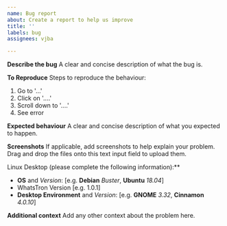 ```yaml
---
name: Bug report
about: Create a report to help us improve
title: ''
labels: bug
assignees: vjba

---
```


**Describe the bug**
A clear and concise description of what the bug is.

**To Reproduce**
Steps to reproduce the behaviour:
1. Go to '...'
2. Click on '....'
3. Scroll down to '....'
4. See error

**Expected behaviour**
A clear and concise description of what you expected to happen.

**Screenshots**
If applicable, add screenshots to help explain your problem. Drag and drop the files onto this text input field to upload them.

Linux Desktop (please complete the following information):**
 - **OS** and *Version*: [e.g. **Debian** *Buster*, **Ubuntu** *18.04*]
 - WhatsTron Version [e.g. 1.0.1]
- **Desktop Environment** and *Version*: [e.g. **GNOME** *3.32*,  **Cinnamon** *4.0.10*]

**Additional context**
Add any other context about the problem here.

